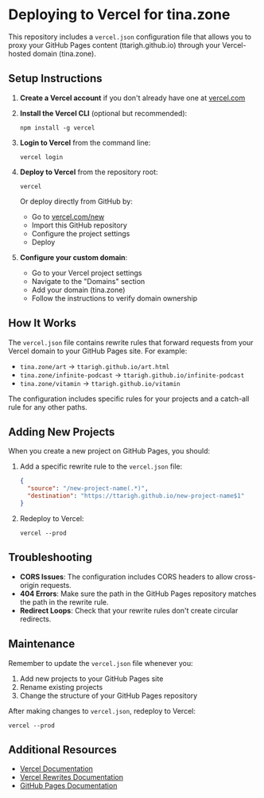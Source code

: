 # Deploying to Vercel for tina.zone

This repository includes a `vercel.json` configuration file that allows you to proxy your GitHub Pages content (ttarigh.github.io) through your Vercel-hosted domain (tina.zone).

## Setup Instructions

1. **Create a Vercel account** if you don't already have one at [vercel.com](https://vercel.com)

2. **Install the Vercel CLI** (optional but recommended):
   ```
   npm install -g vercel
   ```

3. **Login to Vercel** from the command line:
   ```
   vercel login
   ```

4. **Deploy to Vercel** from the repository root:
   ```
   vercel
   ```
   
   Or deploy directly from GitHub by:
   - Go to [vercel.com/new](https://vercel.com/new)
   - Import this GitHub repository
   - Configure the project settings
   - Deploy

5. **Configure your custom domain**:
   - Go to your Vercel project settings
   - Navigate to the "Domains" section
   - Add your domain (tina.zone)
   - Follow the instructions to verify domain ownership

## How It Works

The `vercel.json` file contains rewrite rules that forward requests from your Vercel domain to your GitHub Pages site. For example:

- `tina.zone/art` → `ttarigh.github.io/art.html`
- `tina.zone/infinite-podcast` → `ttarigh.github.io/infinite-podcast`
- `tina.zone/vitamin` → `ttarigh.github.io/vitamin`

The configuration includes specific rules for your projects and a catch-all rule for any other paths.

## Adding New Projects

When you create a new project on GitHub Pages, you should:

1. Add a specific rewrite rule to the `vercel.json` file:
   ```json
   {
     "source": "/new-project-name(.*)",
     "destination": "https://ttarigh.github.io/new-project-name$1"
   }
   ```

2. Redeploy to Vercel:
   ```
   vercel --prod
   ```

## Troubleshooting

- **CORS Issues**: The configuration includes CORS headers to allow cross-origin requests.
- **404 Errors**: Make sure the path in the GitHub Pages repository matches the path in the rewrite rule.
- **Redirect Loops**: Check that your rewrite rules don't create circular redirects.

## Maintenance

Remember to update the `vercel.json` file whenever you:

1. Add new projects to your GitHub Pages site
2. Rename existing projects
3. Change the structure of your GitHub Pages repository

After making changes to `vercel.json`, redeploy to Vercel:
```
vercel --prod
```

## Additional Resources

- [Vercel Documentation](https://vercel.com/docs)
- [Vercel Rewrites Documentation](https://vercel.com/docs/concepts/projects/project-configuration#rewrites)
- [GitHub Pages Documentation](https://docs.github.com/en/pages) 